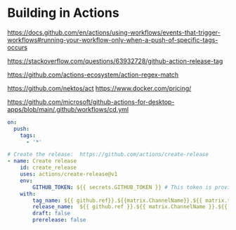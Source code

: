 # Building in Actions

https://docs.github.com/en/actions/using-workflows/events-that-trigger-workflows#running-your-workflow-only-when-a-push-of-specific-tags-occurs

https://stackoverflow.com/questions/63932728/github-action-release-tag

https://github.com/actions-ecosystem/action-regex-match

https://github.com/nektos/act
https://www.docker.com/pricing/

https://github.com/microsoft/github-actions-for-desktop-apps/blob/main/.github/workflows/cd.yml

``` yaml
on:
  push:
    tags:
      - '*'
```

``` yaml
# Create the release:  https://github.com/actions/create-release
- name: Create release
    id: create_release
    uses: actions/create-release@v1
    env:
        GITHUB_TOKEN: ${{ secrets.GITHUB_TOKEN }} # This token is provided by Actions, you do not need to create your own token
    with:
        tag_name: ${{ github.ref}}.${{matrix.ChannelName}}.${{ matrix.targetplatform }}
        release_name:  ${{ github.ref }}.${{ matrix.ChannelName }}.${{ matrix.targetplatform }}
        draft: false
        prerelease: false
```